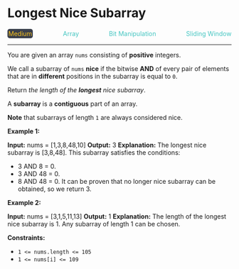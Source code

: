 # Longest Nice Subarray

<div style="display: flex; justify-content: space-between; align-items: center">
<div style="color: #fac31d;
padding: 2px; background-color: #3a3f4b; border-radius: 5px;">Medium</div>
<div style="color: #46c6c2">Array</div>
<div style="color: #46c6c2">Bit Manipulation</div>
<div style="color: #46c6c2">Sliding Window</div>
</div>

---

You are given an array `nums` consisting of **positive** integers.

We call a subarray of `nums` **nice** if the bitwise **AND** of every pair of elements that are in **different** positions in the subarray is equal to `0`.

Return _the length of the **longest** nice subarray_.

A **subarray** is a **contiguous** part of an array.

**Note** that subarrays of length `1` are always considered nice.

**Example 1:**

**Input:** nums = \[1,3,8,48,10\]
**Output:** 3
**Explanation:** The longest nice subarray is \[3,8,48\]. This subarray satisfies the conditions:
- 3 AND 8 = 0.
- 3 AND 48 = 0.
- 8 AND 48 = 0.
It can be proven that no longer nice subarray can be obtained, so we return 3.

**Example 2:**

**Input:** nums = \[3,1,5,11,13\]
**Output:** 1
**Explanation:** The length of the longest nice subarray is 1. Any subarray of length 1 can be chosen.

**Constraints:**

*   `1 <= nums.length <= 105`
*   `1 <= nums[i] <= 109`